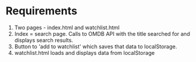 # Requirements

1. Two pages - index.html and watchlist.html
2. Index = search page. Calls to OMDB API with the title searched for and displays search results.
3. Button to 'add to watchlist' which saves that data to localStorage.
4. watchlist.html loads and displays data from localStorage
